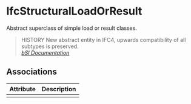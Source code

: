IfcStructuralLoadOrResult
=========================
Abstract superclass of simple load or result classes.  
  
> HISTORY  New abstract entity in IFC4, upwards compatibility of all subtypes
> is preserved.  
[ _bSI
Documentation_](https://standards.buildingsmart.org/IFC/DEV/IFC4_2/FINAL/HTML/schema/ifcstructuralloadresource/lexical/ifcstructuralloadorresult.htm)


Associations
------------
| Attribute   | Description   |
|-------------|---------------|
|             |               |

